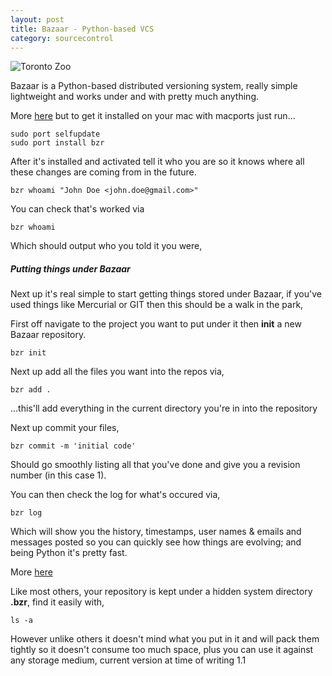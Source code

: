 ```yaml
---
layout: post
title: Bazaar - Python-based VCS
category: sourcecontrol
---
```


![Toronto Zoo](http://farm3.static.flickr.com/2262/1502536787_4c898e3c47.jpg)

Bazaar is a Python-based distributed versioning system, really simple lightweight and works under and with pretty much anything.

More [here](http://bazaar-vcs.org/) but to get it installed on your mac with macports just run...

    sudo port selfupdate
    sudo port install bzr

After it's installed and activated tell it who you are so it knows where all these changes are coming from in the future.

    bzr whoami "John Doe <john.doe@gmail.com>"

You can check that's worked via

    bzr whoami

Which should output who you told it you were,

##### Putting things under Bazaar

Next up it's real simple to start getting things stored under Bazaar, if you've used things like Mercurial or GIT then this should be a walk in the park,

First off navigate to the project you want to put under it then **init** a new Bazaar repository.

    bzr init

Next up add all the files you want into the repos via,

    bzr add .

...this'll add everything in the current directory you're in into the repository

Next up commit your files,

    bzr commit -m 'initial code'

Should go smoothly listing all that you've done and give you a revision number (in this case 1).

You can then check the log for what's occured via,

    bzr log

Which will show you the history, timestamps, user names & emails and messages posted so you can quickly see how things are evolving; and being Python it's pretty fast.

More [here](http://doc.bazaar-vcs.org/latest/en/mini-tutorial/index.html)

Like most others, your repository is kept under a hidden system directory **.bzr**, find it easily with,

    ls -a

However unlike others it doesn't mind what you put in it and will pack them tightly so it doesn't consume too much space, plus you can use it against any storage medium, current version at time of writing 1.1
